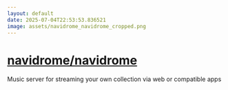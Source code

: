 ```yaml
---
layout: default
date: 2025-07-04T22:53:53.836521
image: assets/navidrome_navidrome_cropped.png
---
```


# [navidrome/navidrome](https://github.com/navidrome/navidrome)

Music server for streaming your own collection via web or compatible apps
